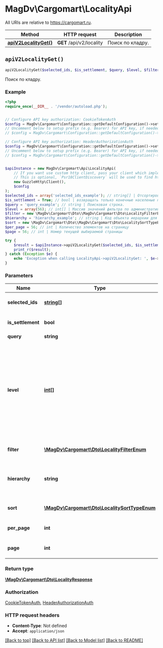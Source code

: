 # MagDv\Cargomart\LocalityApi

All URIs are relative to https://cargomart.ru.

Method | HTTP request | Description
------------- | ------------- | -------------
[**apiV2LocalityGet()**](LocalityApi.md#apiV2LocalityGet) | **GET** /api/v2/locality | Поиск по кладру.


## `apiV2LocalityGet()`

```php
apiV2LocalityGet($selected_ids, $is_settlement, $query, $level, $filter, $hierarchy, $sort, $per_page, $page): \MagDv\Cargomart\Dto\LocalityResponse
```

Поиск по кладру.

### Example

```php
<?php
require_once(__DIR__ . '/vendor/autoload.php');


// Configure API key authorization: CookieTokenAuth
$config = MagDv\Cargomart\Configuration::getDefaultConfiguration()->setApiKey('token', 'YOUR_API_KEY');
// Uncomment below to setup prefix (e.g. Bearer) for API key, if needed
// $config = MagDv\Cargomart\Configuration::getDefaultConfiguration()->setApiKeyPrefix('token', 'Bearer');

// Configure API key authorization: HeaderAuthorizationAuth
$config = MagDv\Cargomart\Configuration::getDefaultConfiguration()->setApiKey('Authorization', 'YOUR_API_KEY');
// Uncomment below to setup prefix (e.g. Bearer) for API key, if needed
// $config = MagDv\Cargomart\Configuration::getDefaultConfiguration()->setApiKeyPrefix('Authorization', 'Bearer');


$apiInstance = new MagDv\Cargomart\Api\LocalityApi(
    // If you want use custom http client, pass your client which implements `Psr\Http\Client\ClientInterface`.
    // This is optional, `Psr18ClientDiscovery` will be used to find http client. For instance `GuzzleHttp\Client` implements that interface
    new GuzzleHttp\Client(),
    $config
);
$selected_ids = array('selected_ids_example'); // string[] | Отсортировать населенные пункты по их коду
$is_settlement = True; // bool | возвращать только конечные населеные пункты
$query = 'query_example'; // string | Поисковая строка.
$level = array(56); // int[] | Массив значений фильтра по административным уровням, страна= 10; город федерального значения= 20; областные центры= 30; области= 40; населенные пункты областного значения= 50; районные центры= 60; районы= 70; прочие= 80;
$filter = new \MagDv\Cargomart\Dto\\MagDv\Cargomart\Dto\LocalityFilterEnum(); // \MagDv\Cargomart\Dto\LocalityFilterEnum | Фильтр по административным уровням
$hierarchy = 'hierarchy_example'; // string | Код объекта иерархии для ограничения поиска только по вхождению в этот объект
$sort = new \MagDv\Cargomart\Dto\\MagDv\Cargomart\Dto\LocalitySortTypeEnum(); // \MagDv\Cargomart\Dto\LocalitySortTypeEnum | Дополнительная сортировка - тип поиска.
$per_page = 56; // int | Количество элементов на страницу
$page = 56; // int | Номер текущей выбираемой страницы

try {
    $result = $apiInstance->apiV2LocalityGet($selected_ids, $is_settlement, $query, $level, $filter, $hierarchy, $sort, $per_page, $page);
    print_r($result);
} catch (Exception $e) {
    echo 'Exception when calling LocalityApi->apiV2LocalityGet: ', $e->getMessage(), PHP_EOL;
}
```

### Parameters

Name | Type | Description  | Notes
------------- | ------------- | ------------- | -------------
 **selected_ids** | [**string[]**](../Model/string.md)| Отсортировать населенные пункты по их коду | [optional]
 **is_settlement** | **bool**| возвращать только конечные населеные пункты | [optional]
 **query** | **string**| Поисковая строка. | [optional]
 **level** | [**int[]**](../Model/int.md)| Массив значений фильтра по административным уровням, страна&#x3D; 10; город федерального значения&#x3D; 20; областные центры&#x3D; 30; области&#x3D; 40; населенные пункты областного значения&#x3D; 50; районные центры&#x3D; 60; районы&#x3D; 70; прочие&#x3D; 80; | [optional]
 **filter** | [**\MagDv\Cargomart\Dto\LocalityFilterEnum**](../Model/.md)| Фильтр по административным уровням | [optional]
 **hierarchy** | **string**| Код объекта иерархии для ограничения поиска только по вхождению в этот объект | [optional]
 **sort** | [**\MagDv\Cargomart\Dto\LocalitySortTypeEnum**](../Model/.md)| Дополнительная сортировка - тип поиска. | [optional]
 **per_page** | **int**| Количество элементов на страницу | [optional]
 **page** | **int**| Номер текущей выбираемой страницы | [optional]

### Return type

[**\MagDv\Cargomart\Dto\LocalityResponse**](../Model/LocalityResponse.md)

### Authorization

[CookieTokenAuth](../../README.md#CookieTokenAuth), [HeaderAuthorizationAuth](../../README.md#HeaderAuthorizationAuth)

### HTTP request headers

- **Content-Type**: Not defined
- **Accept**: `application/json`

[[Back to top]](#) [[Back to API list]](../../README.md#endpoints)
[[Back to Model list]](../../README.md#models)
[[Back to README]](../../README.md)
